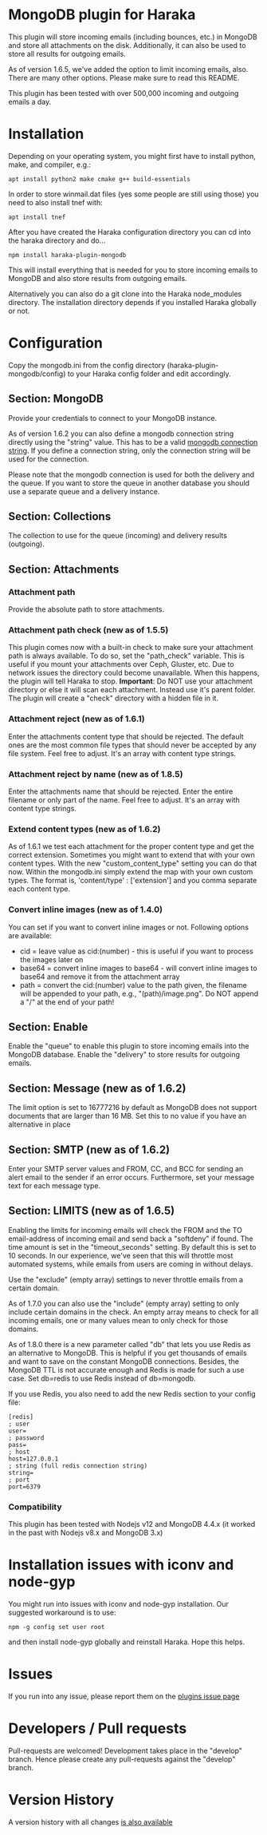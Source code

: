 # MongoDB plugin for Haraka

This plugin will store incoming emails (including bounces, etc.) in MongoDB and store all attachments on the disk. Additionally, it can also be used to store all results for outgoing emails.

As of version 1.6.5, we've added the option to limit incoming emails, also. There are many other options. Please make sure to read this README.

This plugin has been tested with over 500,000 incoming and outgoing emails a day.

# Installation

Depending on your operating system, you might first have to install python, make, and compiler, e.g.:

```
apt install python2 make cmake g++ build-essentials
```

In order to store winmail.dat files (yes some people are still using those) you need to also install tnef with:

```
apt install tnef
```

After you have created the Haraka configuration directory you can cd into the haraka directory and do...

```
npm install haraka-plugin-mongodb
```

This will install everything that is needed for you to store incoming emails to MongoDB and also store results from outgoing emails.

Alternatively you can also do a git clone into the Haraka node_modules directory. The installation directory depends if you installed Haraka globally or not.

# Configuration

Copy the mongodb.ini from the config directory (haraka-plugin-mongodb/config) to your Haraka config folder and edit accordingly.

## Section: MongoDB

Provide your credentials to connect to your MongoDB instance.

As of version 1.6.2 you can also define a mongodb connection string directly using the "string" value. This has to be a valid [mongodb connection string](https://docs.mongodb.com/manual/reference/connection-string). If you define a connection string, only the connection string will be used for the connection. 

Please note that the mongodb connection is used for both the delivery and the queue. If you want to store the queue in another database you should use a separate queue and a delivery instance. 

## Section: Collections

The collection to use for the queue (incoming) and delivery results (outgoing).

## Section: Attachments

### Attachment path
Provide the absolute path to store attachments.

### Attachment path check (new as of 1.5.5)
This plugin comes now with a built-in check to make sure your attachment path is always available. To do so, set the "path_check" variable. This is useful if you mount your attachments over Ceph, Gluster, etc. Due to network issues the directory could become unavailable. When this happens, the plugin will tell Haraka to stop.
**Important**: Do NOT use your attachment directory or else it will scan each attachment. Instead use it's parent folder. The plugin will create a "check" directory with a hidden file in it.

### Attachment reject (new as of 1.6.1)
Enter the attachments content type that should be rejected. The default ones are the most common file types that should never be accepted by any file system. Feel free to adjust. It's an array with content type strings.

### Attachment reject by name (new as of 1.8.5)
Enter the attachments name that should be rejected. Enter the entire filename or only part of the name. Feel free to adjust. It's an array with content type strings.

### Extend content types (new as of 1.6.2)
As of 1.6.1 we test each attachment for the proper content type and get the correct extension. Sometimes you might want to extend that with your own content types. With the new "custom_content_type" setting you can do that now. Within the mongodb.ini simply extend the map with your own custom types. The format is, 'content/type' : ['extension'] and you comma separate each content type.

### Convert inline images (new as of 1.4.0)
You can set if you want to convert inline images or not. Following options are available:
- cid = leave value as cid:(number) - this is useful if you want to process the images later on
- base64 = convert inline images to base64 - will convert inline images to base64 and remove it from the attachment array
- path = convert the cid:(number) value to the path given, the filename will be appended to your path, e.g., "(path)/image.png". Do NOT append a "/" at the end of your path!

## Section: Enable

Enable the "queue" to enable this plugin to store incoming emails into the MongoDB database. Enable the "delivery" to store results for outgoing emails.

## Section: Message (new as of 1.6.2)

The limit option is set to 16777216 by default as MongoDB does not support documents that are larger than 16 MB. Set this to no value if you have an alternative in place

## Section: SMTP (new as of 1.6.2)

Enter your SMTP server values and FROM, CC, and BCC for sending an alert email to the sender if an error occurs. Furthermore, set your message text for each message type.

## Section: LIMITS (new as of 1.6.5)

Enabling the limits for incoming emails will check the FROM and the TO email-address of incoming email and send back a "softdeny" if found. The time amount is set in the "timeout_seconds" setting. By default this is set to 10 seconds. In our experience, we've seen that this will throttle most automated systems, while emails from users are coming in without delays.

Use the "exclude" (empty array) settings to never throttle emails from a certain domain.

As of 1.7.0 you can also use the "include" (empty array) setting to only include certain domains in the check. An empty array means to check for all incoming emails, one or many values mean to only check for those domains.

As of 1.8.0 there is a new parameter called "db" that lets you use Redis as an alternative to MongoDB. This is helpful if you get thousands of emails and want to save on the constant MongoDB connections. Besides, the MongoDB TTL is not accurate enough and Redis is made for such a use case. Set db=redis to use Redis instead of db=mongodb.

If you use Redis, you also need to add the new Redis section to your config file:

```
[redis]
; user
user=
; password
pass=
; host
host=127.0.0.1
; string (full redis connection string)
string=
; port
port=6379
```

### Compatibility

This plugin has been tested with Nodejs v12 and MongoDB 4.4.x (it worked in the past with Nodejs v8.x and MongoDB 3.x)

# Installation issues with iconv and node-gyp

You might run into issues with iconv and node-gyp installation. Our suggested workaround is to use:

```
npm -g config set user root
```

and then install node-gyp globally and reinstall Haraka. Hope this helps.

# Issues

If you run into any issue, please report them on the [plugins issue page](https://github.com/Helpmonks/haraka-plugin-mongodb/issues)

# Developers / Pull requests

Pull-requests are welcomed! Development takes place in the "develop" branch. Hence please create any pull-requests against the "develop" branch.

# Version History

A version history with all changes [is also available](https://github.com/Helpmonks/haraka-plugin-mongodb/blob/master/Changes.md)

